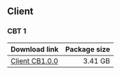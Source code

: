 ## Client

### CBT 1

| Download link | Package size |
| ------------- | ------------:|
| [Client CB1.0.0](https://archive.org/download/genshin-impact-cbt-1/Genshin%20Impact%20CBT1.rar) | 3.41 GB |
